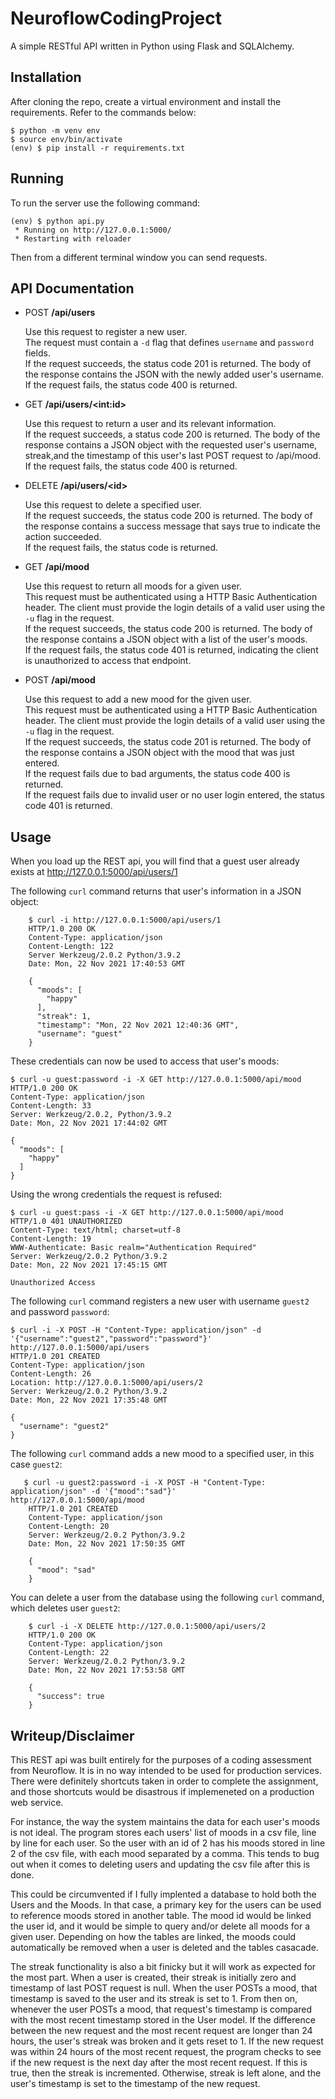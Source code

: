 NeuroflowCodingProject
=======================

A simple RESTful API written in Python using Flask and SQLAlchemy.

Installation
------------

After cloning the repo, create a virtual environment and install the requirements. Refer to the commands below:

    $ python -m venv env
    $ source env/bin/activate
    (env) $ pip install -r requirements.txt

Running
-------

To run the server use the following command:

    (env) $ python api.py
     * Running on http://127.0.0.1:5000/
     * Restarting with reloader

Then from a different terminal window you can send requests.

API Documentation
-----------------

- POST **/api/users**

    Use this request to register a new user.<br>
    The request must contain a `-d` flag that defines `username` and `password` fields.<br>
    If the request succeeds, the status code 201 is returned. The body of the response contains the JSON with the newly added user's username.<br>
    If the request fails, the status code 400 is returned.<br>

- GET **/api/users/&lt;int:id&gt;**

    Use this request to return a user and its relevant information.<br>
    If the request succeeds, a status code 200 is returned. The body of the response contains a JSON object with the requested user's username, streak,and the timestamp of this user's last POST request to /api/mood.<br>
    If the request fails, the status code 400 is returned.
    
- DELETE **/api/users/&lt;id&gt;**

    Use this request to delete a specified user.<br>
    If the request succeeds, the status code 200 is returned. The body of the response contains a success message that says true to indicate the action succeeded.<br>
    If the request fails, the status code is returned.

- GET **/api/mood**

    Use this request to return all moods for a given user.<br>
    This request must be authenticated using a HTTP Basic Authentication header. The client must provide the login details of a valid user using the `-u` flag in the request.<br>
    If the request succeeds, the status code 200 is returned. The body of the response contains a JSON object with a list of the user's moods.<br>
    If the request fails, the status code 401 is returned, indicating the client is unauthorized to access that endpoint.
    
- POST **/api/mood**

    Use this request to add a new mood for the given user.<br>
    This request must be authenticated using a HTTP Basic Authentication header. The client must provide the login details of a valid user using the `-u` flag in the request.<br>
    If the request succeeds, the status code 201 is returned. The body of the response contains a JSON object with the mood that was just entered.<br>
    If the request fails due to bad arguments, the status code 400 is returned.<br>
    If the request fails due to invalid user or no user login entered, the status code 401 is returned.

Usage
-------
When you load up the REST api, you will find that a guest user already exists at http://127.0.0.1:5000/api/users/1

The following `curl` command returns that user's information in a JSON object:

```
    $ curl -i http://127.0.0.1:5000/api/users/1
    HTTP/1.0 200 OK
    Content-Type: application/json
    Content-Length: 122
    Server Werkzeug/2.0.2 Python/3.9.2
    Date: Mon, 22 Nov 2021 17:40:53 GMT
    
    {
      "moods": [
        "happy"
      ],
      "streak": 1,
      "timestamp": "Mon, 22 Nov 2021 12:40:36 GMT",
      "username": "guest"
    }
```

These credentials can now be used to access that user's moods:

    $ curl -u guest:password -i -X GET http://127.0.0.1:5000/api/mood
    HTTP/1.0 200 OK
    Content-Type: application/json
    Content-Length: 33
    Server: Werkzeug/2.0.2, Python/3.9.2
    Date: Mon, 22 Nov 2021 17:44:02 GMT
    
    {
      "moods": [
        "happy"
      ]
    }
    
Using the wrong credentials the request is refused:

    $ curl -u guest:pass -i -X GET http://127.0.0.1:5000/api/mood
    HTTP/1.0 401 UNAUTHORIZED
    Content-Type: text/html; charset=utf-8
    Content-Length: 19
    WWW-Authenticate: Basic realm="Authentication Required"
    Server: Werkzeug/2.0.2 Python/3.9.2
    Date: Mon, 22 Nov 2021 17:45:15 GMT
    
    Unauthorized Access
    
The following `curl` command registers a new user with username `guest2` and password `password`:

    $ curl -i -X POST -H "Content-Type: application/json" -d '{"username":"guest2","password":"password"}' http://127.0.0.1:5000/api/users
    HTTP/1.0 201 CREATED
    Content-Type: application/json
    Content-Length: 26
    Location: http://127.0.0.1:5000/api/users/2
    Server: Werkzeug/2.0.2 Python/3.9.2
    Date: Mon, 22 Nov 2021 17:35:48 GMT
    
    {
      "username": "guest2"
    }

    
The following `curl` command adds a new mood to a specified user, in this case `guest2`:

```
   $ curl -u guest2:password -i -X POST -H "Content-Type: application/json" -d '{"mood":"sad"}' 
http://127.0.0.1:5000/api/mood
    HTTP/1.0 201 CREATED
    Content-Type: application/json
    Content-Length: 20
    Server: Werkzeug/2.0.2 Python/3.9.2
    Date: Mon, 22 Nov 2021 17:50:35 GMT
    
    {
      "mood": "sad"
    }
```

You can delete a user from the database using the following `curl` command, which deletes user `guest2`:

```
    $ curl -i -X DELETE http://127.0.0.1:5000/api/users/2
    HTTP/1.0 200 OK
    Content-Type: application/json
    Content-Length: 22
    Server: Werkzeug/2.0.2 Python/3.9.2
    Date: Mon, 22 Nov 2021 17:53:58 GMT
    
    {
      "success": true
    }
```

Writeup/Disclaimer
-------

This REST api was built entirely for the purposes of a coding assessment from Neuroflow. It is in no way intended to be used for production services. There were definitely shortcuts taken in order to complete the assignment, and those shortcuts would be disastrous if implemeneted on a production web service.

For instance, the way the system maintains the data for each user's moods is not ideal. The program stores each users' list of moods in a csv file, line by line for each user. So the user with an id of 2 has his moods stored in line 2 of the csv file, with each mood separated by a comma. This tends to bug out when it comes to deleting users and updating the csv file after this is done.

This could be circumvented if I fully implented a database to hold both the Users and the Moods. In that case, a primary key for the users can be used to reference moods stored in another table. The mood id would be linked the user id, and it would be simple to query and/or delete all moods for a given user. Depending on how the tables are linked, the moods could automatically be removed when a user is deleted and the tables casacade. 

The streak functionality is also a bit finicky but it will work as expected for the most part. When a user is created, their streak is initially zero and timestamp of last POST request is null. When the user POSTs a mood, that timestamp is saved to the user and its streak is set to 1. From then on, whenever the user POSTs a mood, that request's timestamp is compared with the most recent timestamp stored in the User model. If the difference between the new request and the most recent request are longer than 24 hours, the user's streak was broken and it gets reset to 1. If the new request was within 24 hours of the most recent request, the program checks to see if the new request is the next day after the most recent request. If this is true, then the streak is incremented. Otherwise, streak is left alone, and the user's timestamp is set to the timestamp of the new request.

